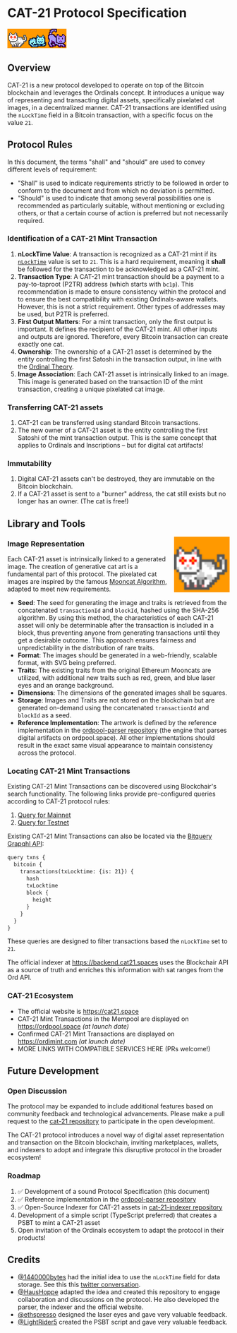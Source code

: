 # CAT-21 Protocol Specification

![Orange Banner](assets/cat21-banner.svg)

## Overview

CAT-21 is a new protocol developed to operate on top of the Bitcoin blockchain and leverages the Ordinals concept.
It introduces a unique way of representing and transacting digital assets, specifically pixelated cat images, in a decentralized manner.
CAT-21 transactions are identified using the `nLockTime` field in a Bitcoin transaction, with a specific focus on the value `21`.

## Protocol Rules

In this document, the terms "shall" and "should" are used to convey different levels of requirement:
- "Shall" is used to indicate requirements strictly to be followed in order to conform to the document and from which no deviation is permitted.
- "Should" is used to indicate that among several possibilities one is recommended as particularly suitable, without mentioning or excluding others, or that a certain course of action is preferred but not necessarily required.

### Identification of a CAT-21 Mint Transaction

1. **nLockTime Value**: A transaction is recognized as a CAT-21 mint if its [`nLockTime`](https://en.bitcoin.it/wiki/NLockTime) value is set to `21`. This is a hard requirement, meaning it **shall** be followed for the transaction to be acknowledged as a CAT-21 mint.
2. **Transaction Type**: A CAT-21 mint transaction should be a payment to a pay-to-taproot (P2TR) address (which starts with `bc1p`). This recommendation is made to ensure consistency within the protocol and to ensure the best compatibility with existing Ordinals-aware wallets. However, this is not a strict requirement. Other types of addresses may be used, but P2TR is preferred.
3. **First Output Matters**: For a mint transaction, only the first output is important. It defines the recipient of the CAT-21 mint. All other inputs and outputs are ignored. Therefore, every Bitcoin transaction can create exactly one cat.
4. **Ownership**: The ownership of a CAT-21 asset is determined by the entity controlling the first Satoshi in the transaction output, in line with the [Ordinal Theory](https://docs.ordinals.com/overview.html).
5. **Image Association**: Each CAT-21 asset is intrinsically linked to an image.
  This image is generated based on the transaction ID of the mint transaction, creating a unique pixelated cat image.

### Transferring CAT-21 assets

1. CAT-21 can be transferred using standard Bitcoin transactions.
2. The new owner of a CAT-21 asset is the entity controlling the first Satoshi of the mint transaction output.
   This is the same concept that applies to Ordinals and Inscriptions – but for digital cat artifacts!

### Immutability

1. Digital CAT-21 assets can't be destroyed, they are immutable on the Bitcoin blockchain.
2. If a CAT-21 asset is sent to a "burner" address, the cat still exists but no longer has an owner. (The cat is free!)


## Library and Tools

<img src="assets/genesis-cat.svg" title="Genesis cat" width="25%" align="right">

### Image Representation

Each CAT-21 asset is intrinsically linked to a generated image. 
The creation of generative cat art is a fundamental part of this protocol.
The pixelated cat images are inspired by the famous [Mooncat Algorithm](https://github.com/ponderware/mooncatparser/), adapted to meet new requirements.

* **Seed**: The seed for generating the image and traits is retrieved from the concatenated `transactionId` and `blockId`, hashed using the SHA-256 algorithm. 
  By using this method, the characteristics of each CAT-21 asset will only be determinable after the transaction is included in a block, 
  thus preventing anyone from generating transactions until they get a desirable outcome.
  This approach ensures fairness and unpredictability in the distribution of rare traits.
* **Format**: The images should be generated in a web-friendly, scalable format, with SVG being preferred.
* **Traits**: The existing traits from the original Ethereum Mooncats are utilized, with additional new traits such as red, green, and blue laser eyes and an orange background. 
* **Dimensions**: The dimensions of the generated images shall be squares.
* **Storage**: Images and Traits are not stored on the blockchain but are generated on-demand using the concatenated `transactionId` and `blockId` as a seed.
* **Reference Implementation**: The artwork is defined by the reference implementation in the [ordpool-parser repository](https://github.com/haushoppe/ordpool-parser) (the engine that parses digital artifacts on ordpool.space). 
  All other implementations should result in the exact same visual appearance to maintain consistency across the protocol.

### Locating CAT-21 Mint Transactions

Existing CAT-21 Mint Transactions can be discovered using Blockchair's search functionality.
The following links provide pre-configured queries according to CAT-21 protocol rules:

1. [Query for Mainnet](https://blockchair.com/bitcoin/transactions?q=lock_time(21)#f=hash,block_id,input_count,output_count,time,lock_time)
2. [Query for Testnet](https://blockchair.com/bitcoin/testnet/transactions?q=lock_time(21)#f=hash,block_id,input_count,output_count,time,lock_time) 

Existing CAT-21 Mint Transactions can also be located via the [Bitquery Grapqhl API](https://ide.bitquery.io/):

```
query txns {
  bitcoin {
    transactions(txLocktime: {is: 21}) {
      hash
      txLocktime
      block {
        height
      }
    }
  }
}
``` 

These queries are designed to filter transactions based the `nLockTime` set to `21`.

The official indexer at https://backend.cat21.spaces uses the Blockchair API as a source of truth and
enriches this information with sat ranges from the Ord API.

### CAT-21 Ecosystem

* The official website is https://cat21.space
* CAT-21 Mint Transactions in the Mempool are displayed on https://ordpool.space  _(at launch date)_
* Confirmed CAT-21 Mint Transactions are displayed on https://ordimint.com  _(at launch date)_
* MORE LINKS WITH COMPATIBLE SERVICES HERE (PRs welcome!)


## Future Development

### Open Discussion

The protocol may be expanded to include additional features based on community feedback and technological advancements.
Please make a pull request to the [cat-21 repository](https://github.com/haushoppe/cat-21) to participate in the open development.

The CAT-21 protocol introduces a novel way of digital asset representation and transaction on the Bitcoin blockchain, inviting marketplaces, wallets, and indexers to adopt and integrate this disruptive protocol in the broader ecosystem!

### Roadmap

1. ✅ Development of a sound Protocol Specification (this document)
2. ✅ Reference implementation in the [ordpool-parser repository](https://github.com/haushoppe/ordpool-parser)
3. ✅ Open-Source Indexer for CAT-21 assets in [cat-21-indexer repository](https://github.com/haushoppe/cat-21-indexer)
4. Development of a simple script (TypeScript preferred) that creates a PSBT to mint a CAT-21 asset
6. Open invitation of the Ordinals ecosystem to adapt the protocol in their products!


## Credits

* [@1440000bytes](https://twitter.com/1440000bytes) had the initial idea to use the `nLockTime` field for data storage. See this this [twitter conversation](https://twitter.com/HausHoppe/status/1741789980551213207).
* [@HausHoppe](https://twitter.com/HausHoppe) adapted the idea and created this repository to engage collaboration and discussions on the protocol. He also developed the parser, the indexer and the official website.
* [@ethspresso](https://twitter.com/ethspresso) designed the laser eyes and gave very valuable feedback.
* [@LightRider5](https://twitter.com/LightRider5) created the PSBT script and gave very valuable feedback.
